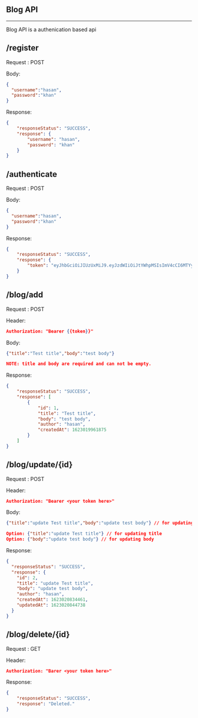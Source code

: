 ## Blog API

---

Blog API is a authenication based api

## /register

Request : POST

Body:

```json
{
  "username":"hasan",
  "password":"khan"
}
```

Response:

```json
{
    "responseStatus": "SUCCESS",
    "response": {
        "username": "hasan",
        "password": "khan"
    }
}
```

## /authenticate

Request : POST

Body:

```json
{
  "username":"hasan",
  "password":"khan"
}
```

Response:

```json
{
    "responseStatus": "SUCCESS",
    "response": {
        "token": "eyJhbGciOiJIUzUxMiJ9.eyJzdWIiOiJtYWhpMSIsImV4cCI6MTYyMzA1NzYzOSwiaWF0IjoxNjIzMDM5NjM5fQ.JkztnEKU3Yp6JaYHUHw4afyIlivqFT1TP-2ctlW7x7BcJv3oB-PdOke90kfb4fCsBlOEuQJpyEoek989ZLvJyA"
    }
}
```

## /blog/add

Request : POST

Header:

```json
Authorization: "Bearer {{token}}"
```

Body:

```json
{"title":"Test title","body":"test body"}

NOTE: title and body are required and can not be empty.
```

Response:

```json
{
    "responseStatus": "SUCCESS",
    "response": [
        {
            "id": 1,
            "title": "Test title",
            "body": "test body",
            "author": "hasan",
            "createdAt": 1623019961875
        }
    ]
}
```

## /blog/update/{id}

Request : POST

Header:

```json
Authorization: "Bearer <your token here>"
```

Body:

```json
{"title":"update Test title","body":"update test body"} // for updating both

Option: {"title":"update Test title"} // for updating title
Option: {"body":"update test body"} // for updating body
```

Response:

```json
{
  "responseStatus": "SUCCESS",
  "response": {
    "id": 2,
    "title": "update Test title",
    "body": "update test body",
    "author": "hasan",
    "createdAt": 1623020834461,
    "updatedAt": 1623020844738
  }
}
```

## /blog/delete/{id}

Request : GET

Header:

```json
Authorization: "Barer <your token here>"
```

Response:

```json
{
    "responseStatus": "SUCCESS",
    "response": "Deleted."
}
```
